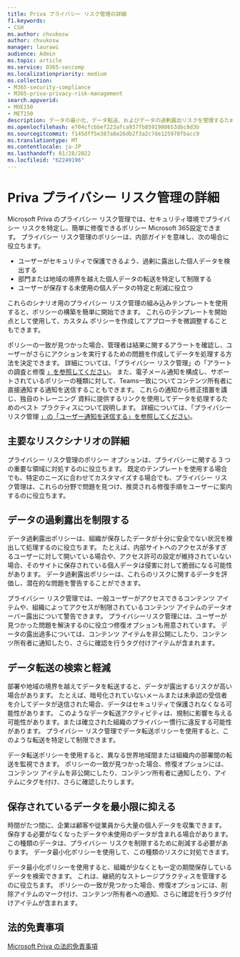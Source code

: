 ```yaml
---
title: Priva プライバシー リスク管理の詳細
f1.keywords:
- CSH
ms.author: chvukosw
author: chvukosw
manager: laurawi
audience: Admin
ms.topic: article
ms.service: O365-seccomp
ms.localizationpriority: medium
ms.collection:
- M365-security-compliance
- M365-priva-privacy-risk-management
search.appverid:
- MOE150
- MET150
description: データの最小化、データ転送、およびデータの過剰露出リスクを管理するための Microsoft Priva のプライバシー リスク管理ソリューションの機能について説明します。 ポリシーを使用して、問題を検出して修復します。
ms.openlocfilehash: e704cfcbbef223afca937fb8591980653dbc8d3b
ms.sourcegitcommit: f145dff5e387a8e26db2f3a2c7de125978fbacc9
ms.translationtype: MT
ms.contentlocale: ja-JP
ms.lasthandoff: 01/28/2022
ms.locfileid: "62249196"
---
```

# <a name="learn-about-priva-privacy-risk-management"></a>Priva プライバシー リスク管理の詳細

Microsoft Priva のプライバシー リスク管理では、セキュリティ環境でプライバシー リスクを特定し、簡単に修復できるポリシー Microsoft 365設定できます。 プライバシー リスク管理のポリシーは、内部ガイドを意味し、次の場合に役立ちます。

- ユーザーがセキュリティで保護できるよう、過剰に露出した個人データを検出する
- 部門または地域の境界を越えた個人データの転送を特定して制限する
- ユーザーが保存する未使用の個人データの特定と削減に役立つ

これらのシナリオ用のプライバシー リスク管理の組み込みテンプレートを使用すると、ポリシーの構築を簡単に開始できます。 これらのテンプレートを開始点として使用して、[](risk-management-policies.md)カスタム ポリシーを作成してアプローチを微調整することもできます。

ポリシーの一致が見つかった場合、管理者は結果に関するアラートを確認し、ユーザーがさらにアクションを実行するための問題を作成してデータを処理する方法を決定できます。 詳細については、「プライバシー リスク管理」の「アラートの調査と修復 [」を参照してください](risk-management-alerts.md)。 また、電子メール通知を構成し、サポートされているポリシーの種類に対して、Teams一致についてコンテンツ所有者に直接通知する通知を送信することもできます。 これらの通知から修正措置を講じ、独自のトレーニング 資料に提供するリンクを使用してデータを処理するためのベスト プラクティスについて説明します。 詳細については、「プライバシー リスク管理 [」の「ユーザー通知を送信する」を参照してください](risk-management-notifications.md)。

## <a name="learn-about-key-risk-scenarios"></a>主要なリスクシナリオの詳細

プライバシー リスク管理のポリシー オプションは、プライバシーに関する 3 つの重要な領域に対処するのに役立ちます。 既定のテンプレートを使用する場合でも、特定のニーズに合わせてカスタマイズする場合でも、プライバシー リスク管理は、これらの分野で問題を見つけ、推奨される修復手順をユーザーに案内するのに役立ちます。

## <a name="limit-data-overexposure"></a>データの過剰露出を制限する

データ過剰露出ポリシーは、組織が保存したデータが十分に安全でない状況を検出して処理するのに役立ちます。 たとえば、内部サイトへのアクセスが多すぎるユーザーに対して開いている場合や、アクセス許可の設定が維持されていない場合、そのサイトに保存されている個人データは侵害に対して脆弱になる可能性があります。 データ過剰露出ポリシーは、これらのリスクに関するデータを評価し、潜在的な問題を警告することができます。

プライバシー リスク管理では、一般ユーザーがアクセスできるコンテンツ アイテムや、組織によってアクセスが制限されているコンテンツ アイテムのデータオーバー露出について警告できます。 プライバシーリスク管理には、ユーザーが見つかった問題を解決するのに役立つ修復オプションも用意されています。 データの露出過多については、コンテンツ アイテムを非公開にしたり、コンテンツ所有者に通知したり、さらに確認を行うタグ付けアイテムが含まれます。

## <a name="find-and-mitigate-data-transfers"></a>データ転送の検索と軽減

部署や地域の境界を越えてデータを転送すると、データが露出するリスクが高い場合があります。 たとえば、暗号化されていないメールまたは未承認の受信者を介してデータが送信された場合、データはセキュリティで保護されなくなる可能性があります。 このようなデータ転送アクティビティは、規制に影響を与える可能性があります。または確立された組織のプライバシー慣行に違反する可能性があります。 プライバシー リスク管理でデータ転送ポリシーを使用すると、このような転送を特定して制限できます。

データ転送ポリシーを使用すると、異なる世界地域間または組織内の部署間の転送を監視できます。 ポリシーの一致が見つかった場合、修復オプションには、コンテンツ アイテムを非公開にしたり、コンテンツ所有者に通知したり、アイテムにタグを付け、さらに確認したりします。

## <a name="minimize-stored-data"></a>保存されているデータを最小限に抑える

時間がたつ間に、企業は顧客や従業員から大量の個人データを収集できます。 保存する必要がなくなったデータや未使用のデータが含まれる場合があります。 この種類のデータは、プライバシー リスクを制限するために削減する必要があります。 データ最小化ポリシーを使用して、この種類のリスクに対処できます。

データ最小化ポリシーを使用すると、組織が少なくとも一定の期間保存しているデータを検索できます。 これは、継続的なストレージプラクティスを管理するのに役立ちます。 ポリシーの一致が見つかった場合、修復オプションには、削除アイテムのマーク付け、コンテンツ所有者への通知、さらに確認を行うタグ付けアイテムが含まれます。

## <a name="legal-disclaimer"></a>法的免責事項

[Microsoft Priva の法的免責事項](priva-disclaimer.md)
